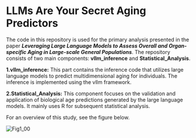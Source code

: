 # LLMs Are Your Secret Aging Predictors
The code in this repository is used for the primary analysis presented in the paper ***Leveraging Large Language Models to Assess Overall and Organ-specific Aging in Large-scale General Populations***. The repository consists of two main components: **vllm_inference** and **Statistical_Analysis**.

**1.vllm_inference:** This part contains the inference code that utilizes large language models to predict multidimensional aging for individuals. The inference is implemented using the vllm framework.

**2.Statistical_Analysis:** This component focuses on the validation and application of biological age predictions generated by the large language models. It mainly uses R for subsequent statistical analysis.

For an overview of this study, see the figure below.

![Fig1_00](https://github.com/user-attachments/assets/727c923f-6b89-47a7-821e-c7c166aa1001)


